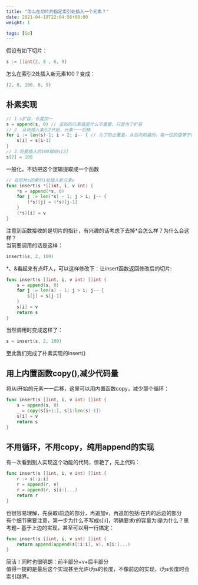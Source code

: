 ```yaml
---
title: "怎么在切片的指定索引处插入一个元素？"
date: 2021-04-19T22:04:56+08:00
weight: 1

tags: [Go]
---
```


假设有如下切片：
```go
s := []int{2, 8 , 6, 9}
```
怎么在索引2处插入新元素100？变成：
```go
{2, 8, 100, 6, 9}
```
## 朴素实现
```go
// 1.s扩容，长度加一
s = append(s, 0) // 追加的元素值是什么不重要，只是为了扩容
// 2. 从待插入索引2开始，元素一一后移
for i := len(s)-1; i > 2; i-- { // 为了防止覆盖，从后向前遍历，每一位的值等于前一位的值
	s[i] = s[i-1]
}
// 3.将要插入的100赋给s[2]
s[2] = 100
```
一般化，不妨把这个逻辑提取成一个函数
```go
// 在切片s的索引i处插入新元素v
func insert(s *[]int, i, v int) {
	*s = append(*s, 0)
	for j := len(*s) - 1; j > i; j-- {
		(*s)[j] = (*s)[j-1]
	}
	(*s)[i] = v
}
```
注意到函数接收的是切片的指针，有兴趣的话考虑下去掉*会怎么样？为什么会这样？  
当前要调用的话是这样：
```go
insert(&s, 2, 100)
```
*、&看起来有点吓人，可以这样修改下：让insert函数返回修改后的切片:
```go
func insert(s []int, i, v int) []int {
	s = append(s, 0)
	for j := len(s) - 1; j > i; j-- {
		s[j] = s[j-1]
	}
	s[i] = v
	return s
}
```
当然调用时变成这样了：
```go
s = insert(s, 2, 100)
```
至此我们完成了朴素实现的insert()
## 用上内置函数copy(),减少代码量
将从i开始的元素一一后移，这里可以用内置函数copy，减少那个循环：
```go
func insert(s []int, i, v int) []int {
	s = append(s, 0)
	_ = copy(s[i+1:], s[i:len(s)-1])
	s[i] = v
	return s
}
```
## 不用循环，不用copy，纯用append的实现
有一次看到别人实现这个功能的代码，惊艳了，先上代码：
```go
func insert(s []int, i, v int) []int {
	r := s[:i:i]
	r = append(r, v)
	r = append(r, s[i:]...)
	return r
}
```
也很容易理解，先获取i前边的部分，再追加v，再追加包括i在内的后边的部分  
有个细节需要注意，第一步为什么不写成s[:i]，明确要求r的容量为i是为什么？思考题~
基于上边的实现，甚至可以用一行搞定：
```go
func insert(s []int, i, v int) []int {
	return append(append(s[:i:i], v), s[i:]...)
}
```
简洁！同时也很明朗：前半部分+v+后半部分  
值得一提的是最后这个实现甚至允许i为s的长度，不像前边的实现，i为s长度时会索引越界。

